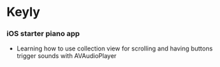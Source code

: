 # Keyly
### iOS starter piano app
- Learning how to use collection view for scrolling and having buttons trigger sounds with AVAudioPlayer
